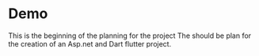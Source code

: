 # Demo

This is the beginning of the planning for the project
The should be plan for the creation of an Asp.net and Dart flutter project. 
